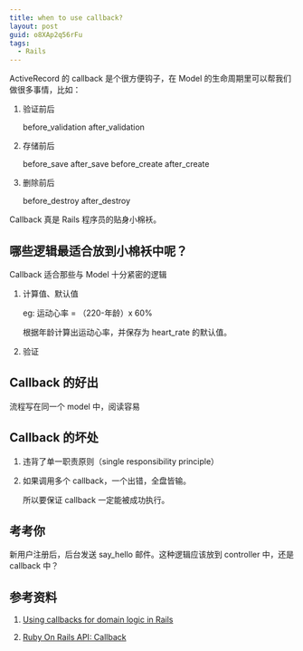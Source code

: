 ```yaml
---
title: when to use callback?
layout: post
guid: o8XAp2q56rFu
tags:
  - Rails
---
```


ActiveRecord 的 callback 是个很方便钩子，在 Model 的生命周期里可以帮我们做很多事情，比如：

1. 验证前后

    before_validation
    after_validation
    
2. 存储前后

    before_save
    after_save
    before_create
    after_create
    
3. 删除前后

    before_destroy
    after_destroy
 
Callback 真是 Rails 程序员的贴身小棉袄。

## 哪些逻辑最适合放到小棉袄中呢？

Callback 适合那些与 Model 十分紧密的逻辑

1. 计算值、默认值

    eg: 运动心率 = （220-年龄）x 60% 

    根据年龄计算出运动心率，并保存为 heart_rate 的默认值。

2. 验证

## Callback 的好出

流程写在同一个 model 中，阅读容易

## Callback 的坏处

1. 违背了单一职责原则（single responsibility principle）

2. 如果调用多个 callback，一个出错，全盘皆输。

    所以要保证 callback 一定能被成功执行。 

## 考考你

新用户注册后，后台发送 say_hello 邮件。这种逻辑应该放到 controller 中，还是 callback 中？


## 参考资料

1. [Using callbacks for domain logic in Rails](http://stackoverflow.com/questions/11039023/pros-and-cons-of-using-callbacks-for-domain-logic-in-rails)

2. [Ruby On Rails API: Callback](http://api.rubyonrails.org/classes/ActiveRecord/Callbacks.html)


